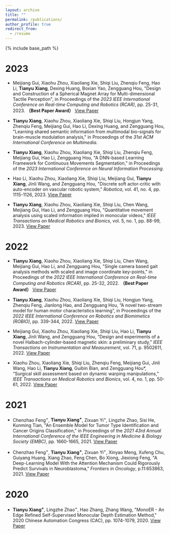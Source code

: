 ```yaml
---
layout: archive
title: ""
permalink: /publications/
author_profile: true
redirect_from:
  - /resume
---
```

{% include base_path %}

2023
======
* Meijiang Gui, Xiaohu Zhou, Xiaoliang Xie, Shiqi Liu, Zhenqiu Feng, Hao Li, **Tianyu Xiang**, Dexing Huang, Boxian Yao, Zengguang Hou, "Design and Construction of a Spherical Magnet Array for Multi-dimensional Tactile Perception", in Proceedings of the *2023 IEEE International Conference on Real-time Computing and Robotics (RCAR)*, pp. 25-31, 2023. **（Best Paper Award）** [View Paper](https://ieeexplore.ieee.org/abstract/document/10249496)

* **Tianyu Xiang**, Xiaohu Zhou, Xiaoliang Xie, Shiqi Liu, Hongjun Yang, Zhenqiu Feng, Meijiang Gui, Hao Li, Dexing Huang, and Zengguang Hou, "Learning shared semantic information from multimodal bio-signals for brain-muscle modulation analysis," in Proceedings of the *31st ACM International Conference on Multimedia*.

* **Tianyu Xiang**, Xiaohu Zhou, Xiaoliang Xie, Shiqi Liu, Zhenqiu Feng, Meijiang Gui, Hao Li, Zengguang Hou, "A DNN-based Learning Framework for Continuous Movements Segmentation,"  in Proceedings of the *2023 International Conference on Neural Information Processing*.

* Hao Li, Xiaohu Zhou, Xiaoliang Xie, Shiqi Liu, Meijiang Gui, **Tianyu Xiang**, Jinli Wang, and Zengguang Hou, "Discrete soft actor-critic with auto-encoder on vascular robotic system," *Robotica*, vol. 41, no. 4, pp. 1115-1126, 2023. [View Paper](https://www.cambridge.org/core/journals/robotica/article/abs/discrete-soft-actorcritic-with-autoencoder-on-vascular-robotic-system/B4B948DF75E9B30445923603C5CD2BC5)

* **Tianyu Xiang**, Xiaohu Zhou, Xiaoliang Xie, Shiqi Liu, Chen Wang, Meijiang Gui, Hao Li, and Zengguang Hou, "Quantitative movement analysis using scaled information implied in monocular videos," *IEEE Transactions on Medical Robotics and Bionics*, vol. 5, no. 1, pp. 88-99, 2023. [View Paper](https://ieeexplore.ieee.org/abstract/document/10026874)

2022
======

* **Tianyu Xiang**, Xiaohu Zhou, Xiaoliang Xie, Shiqi Liu, Chen Wang, Meijiang Gui, Hao Li, and Zengguang Hou, "Single camera based gait analysis methods with scaled and image coordinate key-points," in Proceedings of the *2022 IEEE International Conference on Real-time Computing and Robotics (RCAR)*, pp. 25-32, 2022. **（Best Paper Award）** [View Paper](https://ieeexplore.ieee.org/abstract/document/9872256)

* **Tianyu Xiang**, Xiaohu Zhou, Xiaoliang Xie, Shiqi Liu, Hongjun Yang, Zhenqiu Feng, Jianlong Hao, and Zengguang Hou, “A novel two-stream model for human motor characteristics learning”, in Proceedings of the *2022 IEEE International Conference on Robotics and Biomimetics (ROBIO)*, pp. 339-344, 2022. [View Paper](https://ieeexplore.ieee.org/abstract/document/10011927)

* Meijiang Gui, Xiaohu Zhou, Xiaoliang Xie, Shiqi Liu, Hao Li, **Tianyu Xiang**, Jinli Wang, and Zengguang Hou, “Design and experiments of a novel Halbach-cylinder-based magnetic skin: a preliminary study,” *IEEE Transactions on Instrumentation and Measurement*, vol. 71, p. 9502611, 2022. [View Paper](https://ieeexplore.ieee.org/abstract/document/9698059)

* Xiaohu Zhou, Xiaoliang Xie, Shiqi Liu, Zhenqiu Feng, Meijiang Gui, Jinli Wang, Hao Li, **Tianyu Xiang**, Guibin Bian, and Zengguang Hou*, “Surgical skill assessment based on dynamic warping manipulations,” *IEEE Transactions on Medical Robotics and Bionics*, vol. 4, no. 1, pp. 50-61, 2022.  [View Paper](https://ieeexplore.ieee.org/abstract/document/9674046)

2021
======

* Chenzhao Feng<sup>+</sup>, **Tianyu Xiang<sup>+</sup>**, Zixuan Yi<sup>+</sup>, Lingzhe Zhao, Sisi He, Kunming Tian, "An Ensemble Model for Tumor Type Identification and Cancer Origins Classification," in Proceedings of the *2021 43rd Annual International Conference of the IEEE Engineering in Medicine & Biology Society (EMBC)*, pp. 1660-1665, 2021. [View Paper](https://ieeexplore.ieee.org/abstract/document/9629691)

* Chenzhao Feng<sup>+</sup>, **Tianyu Xiang<sup>+</sup>**, Zixuan Yi<sup>+</sup>, Xinyao Meng, Xufeng Chu, Guiyang Huang, Xiang Zhao, Feng Chen, Bo Xiong, Jiexiong Feng, "A Deep-Learning Model With the Attention Mechanism Could Rigorously Predict Survivals in Neuroblastoma," *Frontiers in Oncology*, p.11:653863, 2021. [View Paper](https://www.frontiersin.org/journals/oncology/articles/10.3389/fonc.2021.653863/full)


2020
======

* **Tianyu Xiang<sup>+</sup>**, Lingzhe Zhao<sup>+</sup>, Hao Zhang, Zhang Wang, "MonoER - An Edge Refined Self-Supervised Monocular Depth Estimation Method," 2020 Chinese Automation Congress (CAC), pp. 1074-1079, 2020. [View Paper](https://ieeexplore.ieee.org/abstract/document/9326510)
